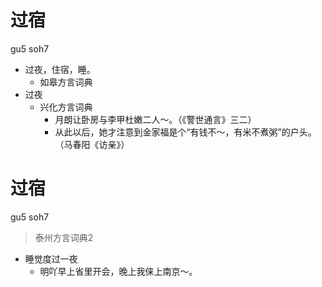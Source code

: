 # 过宿
gu5 soh7
+ 过夜，住宿，睡。
  * 如皋方言词典
+ 过夜
  * 兴化方言词典
    - 月朗让卧房与李甲杜嫩二人～。（《警世通言》三二）
    - 从此以后，她才注意到金家福是个“有钱不～，有米不煮粥”的户头。（马春阳《访亲》）

# 过宿
gu5 soh7
> 泰州方言词典2
- 睡觉度过一夜
  - 明吖早上省里开会，晚上我俫上南京～。
